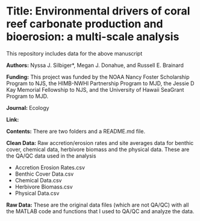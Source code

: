 ﻿# Title: Environmental drivers of coral reef carbonate production and bioerosion: a multi-scale analysis

This repository includes data  for the above manuscript

**Authors:** Nyssa J. Silbiger*, Megan J. Donahue, and Russell E. Brainard
 

**Funding:** This project was funded by the NOAA Nancy Foster Scholarship Program to NJS, the HIMB-NWHI Partnership Program to MJD, the Jessie D Kay Memorial Fellowship to NJS, and the University of Hawaii SeaGrant Program to MJD. 
 
**Journal:**  Ecology
   
**Link:**  

**Contents:** There are two folders and a README.md file.

**Clean Data:** Raw accretion/erosion rates and site averages data for benthic cover, chemical data, herbivore biomass and the physical data. These are the QA/QC data used in the analysis  
  
* Accretion Erosion Rates.csv
* Benthic Cover Data.csv
* Chemical Data.csv
* Herbivore Biomass.csv
* Physical Data.csv

**Raw Data:** These are the original data files (which are not QA/QC) with all the MATLAB code and functions that I used to QA/QC and analyze the data.  
